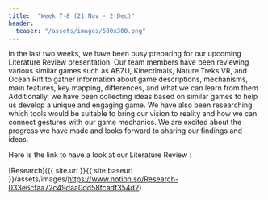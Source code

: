 ```yaml
---
title:  "Week 7-8 (21 Nov - 2 Dec)"
header:
  teaser: "/assets/images/500x300.png"
---
```


In the last two weeks, we have been busy preparing for our upcoming Literature Review presentation. Our team members have been reviewing various similar games such as ABZU, Kinectimals, Nature Treks VR, and Ocean Rift to gather information about game descriptions, mechanisms, main features, key mapping, differences, and what we can learn from them. Additionally, we have been collecting ideas based on similar games to help us develop a unique and engaging game. We have also been researching which tools would be suitable to bring our vision to reality and how we can connect gestures with our game mechanics. We are excited about the progress we have made and looks forward to sharing our findings and ideas.

Here is the link to have a look at our Literature Review :

[Research]({{ site.url }}{{ site.baseurl }}/assets/images/https://www.notion.so/Research-033e6cfaa72c49daa0dd58fcadf354d2)